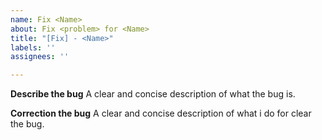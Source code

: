 ```yaml
---
name: Fix <Name>
about: Fix <problem> for <Name>
title: "[Fix] - <Name>"
labels: ''
assignees: ''

---
```


**Describe the bug**
A clear and concise description of what the bug is.

**Correction the bug**
A clear and concise description of what i do for clear the bug.
